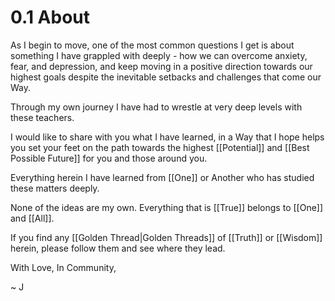 # 0.1 About

As I begin to move, one of the most common questions I get is about something I have grappled with deeply - how we can overcome anxiety, fear, and depression, and keep moving in a positive direction towards our highest goals despite the inevitable setbacks and challenges that come our Way. 

Through my own journey I have had to wrestle at very deep levels with these teachers. 

I would like to share with you what I have learned, in a Way that I hope helps you set your feet on the path towards the highest [[Potential]] and [[Best Possible Future]] for you and those around you.  

Everything herein I have learned from [[One]] or Another who has studied these matters deeply.  

None of the ideas are my own. Everything that is [[True]] belongs to [[One]] and [[All]]. 

If you find any [[Golden Thread|Golden Threads]] of [[Truth]] or [[Wisdom]] herein, please follow them and see where they lead. 

With Love, In Community, 

~ J 
